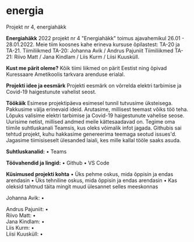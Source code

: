 # energia
Projekt nr 4, energiahäkk

**Energiahäkk**
2022 projekt nr 4 "Energiahäkk" toimus ajavahemikul 26.01 - 28.01.2022.
Meie tiim koosnes kahe erineva kursuse õpilastest: TA-20 ja TA-21.
Tiimiliikmed TA-20: Johanna Avik / Andrus Pajuniit
Tiimiliikmed TA-21: Riivo Matt / Jana Kindlam / Liis Kurm / Liisi Kuusküll.

**Kust me pärit oleme?**
Kõik tiimi liikmed on pärit Eestist ning õpivad Kuressaare Ametikoolis tarkvara arenduse erialal.

**Projekti idee ja eesmärk**
Projekti eesmärk on võrrelda elektri tarbimise ja Covid-19 haigestunute vahelist seost.

**Töökäik**
Esimese projektipäeva esimesel tunnil tutvusime üksteisega. Pakkusime välja erinevaid ideid. Arutasime, millisest teemast võiks töö teha. Lõpuks valisime elektri tarbimise ja Covid-19 haigestunute vahelise seose. Uurisime netist, millised andmed meile kättesaadavad on.
Tegime oma tiimile suhtluskanali Teamsis, kus oleks võimalik infot jagada. Githubis sai tehtud projekt, kuhu hakkasime genereerima teemaga seotud issues'd. Jagasime tiimisiseselt ülesanded laiali, kes mille kallal tööle saaks asuda.

**Suhtluskanalid:**
•	Teams

**Töövahendid ja lingid:**
•	Github
•	VS Code

**Küsimused projekti kohta**
•	Üks pehme oskus, mida õppisin ja endas arendasin
•	Üks tehniline oskus, mida õppisin ja endas arendasin
•	Kas oleksid tahtnud täita mingit muud ülesannet selles meeskonnas

Johanna Avik:
•	

Andrus Pajuniit:
•	
Riivo Matt:
•	
Jana Kindlam:
•	
Liis Kurm:
•	
Liisi Kuusküll:
•	

